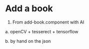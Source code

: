 # Add a book

1. From add-book.component with AI

a. openCV + tesserect + tensorflow

b. by hand on the json
